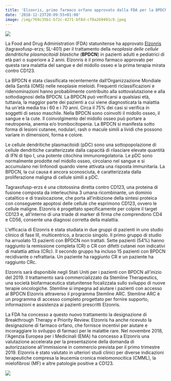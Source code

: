 ```yaml
---
title: 'Elzonris, primo farmaco orfano approvato dalla FDA per la BPDCN'
date: '2018-12-23T20:09:55+01:00'
image: /img/769c35b1-b72c-4271-bf8d-cf0a269491c9.jpeg
---
```

![](/img/769c35b1-b72c-4271-bf8d-cf0a269491c9.jpeg)

La Food and Drug Administration (FDA) statunitense ha approvato [Elzonris](https://www.fda.gov/NewsEvents/Newsroom/PressAnnouncements/ucm629020.htm) (tagraxofusp-erzs; SL-401) per il trattamento della _neoplasia delle cellule dendritiche plasmacitoidi blastiche_ (**BPDCN**) in pazienti adulti e pediatrici di età pari o superiore a 2 anni. Elzonris è il primo farmaco approvato per questa rara malattia del sangue e del midollo osseo e la prima terapia mirata contro CD123.

La BPDCN é stata classificata recentemente dall’Organizzazione Mondiale della Sanità (OMS) nelle neoplasie mieloidi. Frequenti riclassificazioni e ridenominazioni hanno probabilmente contribuito alla sottovalutazione e alla sottodiagnosi della BPDCN. La BPDCN può verificarsi a qualsiasi età, tuttavia, la maggior parte dei pazienti a cui viene diagnosticata la malattia ha un'età media tra i 60 e i 70 anni. Circa il 75% dei casi si verifica in soggetti di sesso maschile. Nella BPDCN sono coinvolti il midollo osseo, il sangue e la cute. Il coinvolgimento del midollo osseo può portare a neutropenia, anemia e/o trombocitopenia. La BPDCN si manifesta sotto forma di lesioni cutanee, nodulari, rash o macule simili a lividi che possono variare in dimensioni, forma e colore.

Le cellule dendritiche plasmacitoidi (pDC) sono una sottopopolazione di cellule dendritiche caratterizzate dalla capacità di rilasciare elevate quantità di IFN di tipo I, una potente citochina immunoregolatoria. Le pDC sono normalmente prodotte nel midollo osseo, circolano nel sangue e si accumulano nei linfonodi quando viene attivata una risposta immunitaria. La BPDCN, la cui causa é ancora sconosciuta, è caratterizzata dalla proliferazione maligna di cellule simili a pDC.

Tagraxofusp-erzs é una citotossina diretta contro CD123, una proteina di fusione composta da interleuchina 3 umana ricombinante, un dominio catalitico e di traslocazione, che porta all’inibizione della sintesi proteica con conseguente apoptosi delle cellule che esprimono CD123, ovvero le cellule maligne. Elzonris è progettato specificamente per colpire il target CD123 e, all'interno di una triade di marker di firma che comprendono CD4 e CD56, consente una diagnosi corretta della malattia.

L'efficacia di Elzonris è stata studiata in due gruppi di pazienti in uno studio clinico di fase III, multicentrico, a braccio singolo. Il primo gruppo di studio ha arruolato 13 pazienti con BPDCN non trattati. Sette pazienti (54%) hanno raggiunto la remissione completa (CR) o CR con difetti cutanei non indicativi di malattia attiva (CRc). Il secondo gruppo ha incluso 15 pazienti con BPDCN recidivante o refrattaria. Un paziente ha raggiunto CR e un paziente ha raggiunto CRc.

Elzonris sarà disponibile negli Stati Uniti per i pazienti con BPDCN all'inizio del 2019. Il trattamento sarà commercializzato da Stemline Therapeutics, una società biofarmaceutica statunitense focalizzata sullo sviluppo di nuove terapie oncologiche. Stemline si impegna ad aiutare i pazienti con accesso al BPDCN Elzonris attraverso il programma Stemline ARC. Stemline ARC è un programma di accesso completo progettato per fornire supporto, informazioni e assistenza ai pazienti prescritti Elzonris.

La FDA ha concesso a questo nuovo trattamento la designazione di Breakthrough Therapy e Priority Review. Elzonris ha anche ricevuto la designazione di farmaco orfano, che fornisce incentivi per aiutare e incoraggiare lo sviluppo di farmaci per le malattie rare. Nel novembre 2018, l'Agenzia Europea per i Medicinali (EMA) ha concesso a Elzonris una valutazione accelerata per la presentazione della domanda di autorizzazione all'immissione in commercio prevista per il primo trimestre 2019. Elzonris è stato valutato in ulteriori studi clinici per diverse indicazioni terapeutiche compresa la leucemia cronica mielomonocitica (CMML), la mielofibrosi (MF) e altre patologie positive a CD123.

![](/img/b9f63af7-e9f6-4580-9536-6c0fa37a94be.jpeg)
